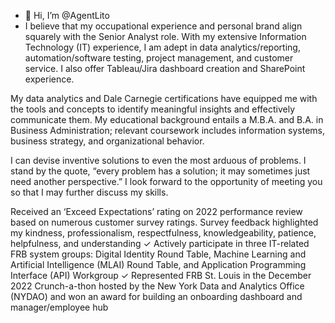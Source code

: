 - 👋 Hi, I’m @AgentLito
- I believe that my occupational experience and personal brand align squarely with the Senior Analyst role. With my extensive Information Technology (IT) experience, I am adept in data analytics/reporting, automation/software testing, project management, and customer service. I also offer Tableau/Jira dashboard creation and SharePoint experience.

My data analytics and Dale Carnegie certifications have equipped me with the tools and concepts to identify meaningful insights and effectively communicate them. My educational background entails a M.B.A. and B.A. in Business Administration; relevant coursework includes information systems, business strategy, and organizational behavior.

I can devise inventive solutions to even the most arduous of problems. I stand by the quote, “every problem has a solution; it may sometimes just need another perspective.” I look forward to the opportunity of meeting you so that I may further discuss my skills.


Received an ‘Exceed Expectations’ rating on 2022 performance review based on numerous customer survey ratings. Survey feedback highlighted my kindness, professionalism, respectfulness, knowledgeability, patience, helpfulness, and understanding
✓ Actively participate in three IT-related FRB system groups: Digital Identity Round Table, Machine Learning and Artificial Intelligence (MLAI) Round Table, and Application Programming Interface (API) Workgroup
✓ Represented FRB St. Louis in the December 2022 Crunch-a-thon hosted by the New York Data and Analytics Office (NYDAO) and won an award for building an onboarding dashboard and manager/employee hub
